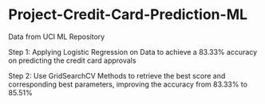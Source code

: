 # Project-Credit-Card-Prediction-ML
Data from UCI ML Repository

Step 1: Applying Logistic Regression on Data to achieve a 83.33% accuracy on predicting the credit card approvals

Step 2: Use GridSearchCV Methods to retrieve the best score and corresponding best parameters, improving the accuracy from 83.33% to 85.51%
